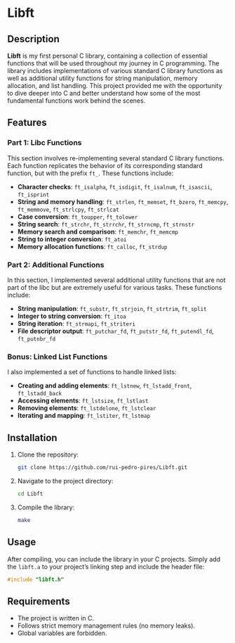 # Libft

## Description
**Libft** is my first personal C library, containing a collection of essential functions that will be used throughout my journey in C programming. The library includes implementations of various standard C library functions as well as additional utility functions for string manipulation, memory allocation, and list handling. This project provided me with the opportunity to dive deeper into C and better understand how some of the most fundamental functions work behind the scenes.

## Features
### Part 1: Libc Functions
This section involves re-implementing several standard C library functions. Each function replicates the behavior of its corresponding standard function, but with the prefix `ft_`. These functions include:
- **Character checks**: `ft_isalpha`, `ft_isdigit`, `ft_isalnum`, `ft_isascii`, `ft_isprint`
- **String and memory handling**: `ft_strlen`, `ft_memset`, `ft_bzero`, `ft_memcpy`, `ft_memmove`, `ft_strlcpy`, `ft_strlcat`
- **Case conversion**: `ft_toupper`, `ft_tolower`
- **String search**: `ft_strchr`, `ft_strrchr`, `ft_strncmp`, `ft_strnstr`
- **Memory search and comparison**: `ft_memchr`, `ft_memcmp`
- **String to integer conversion**: `ft_atoi`
- **Memory allocation functions**: `ft_calloc`, `ft_strdup`

### Part 2: Additional Functions
In this section, I implemented several additional utility functions that are not part of the libc but are extremely useful for various tasks. These functions include:
- **String manipulation**: `ft_substr`, `ft_strjoin`, `ft_strtrim`, `ft_split`
- **Integer to string conversion**: `ft_itoa`
- **String iteration**: `ft_strmapi`, `ft_striteri`
- **File descriptor output**: `ft_putchar_fd`, `ft_putstr_fd`, `ft_putendl_fd`, `ft_putnbr_fd`

### Bonus: Linked List Functions
I also implemented a set of functions to handle linked lists:
- **Creating and adding elements**: `ft_lstnew`, `ft_lstadd_front`, `ft_lstadd_back`
- **Accessing elements**: `ft_lstsize`, `ft_lstlast`
- **Removing elements**: `ft_lstdelone`, `ft_lstclear`
- **Iterating and mapping**: `ft_lstiter`, `ft_lstmap`

## Installation
1. Clone the repository:
   ```bash
   git clone https://github.com/rui-pedro-pires/Libft.git
   ```
2. Navigate to the project directory:
   ```bash
   cd Libft
   ```
3. Compile the library:
   ```bash
   make
   ```

## Usage
After compiling, you can include the library in your C projects. Simply add the `libft.a` to your project’s linking step and include the header file:
```c
#include "libft.h"
```

## Requirements
- The project is written in C.
- Follows strict memory management rules (no memory leaks).
- Global variables are forbidden.